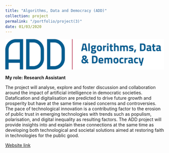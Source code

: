 ```yaml
---
title: "Algorithms, Data and Democracy (ADD)"
collection: project
permalink: "/portfolio/project(3)"
date: 01/03/2020
---
```

![Conference](/images/add12.png)

**My role: Research Assistant**

The project will analyse, explore and foster discussion and collaboration around the impact of artificial intelligence in democratic societies. Datafication and digitalisation are predicted to drive future growth and prosperity but have at the same time raised concerns and controversies. The pace of technological innovation is a contributing factor to the erosion of public trust in emerging technologies with trends such as populism, polarisation, and digital inequality as resulting factors. The ADD project will provide insights into and explain these connections at the same time as developing both technological and societal solutions aimed at restoring faith in technologies for the public good.

[Website link](https://algoritmer.org/)
